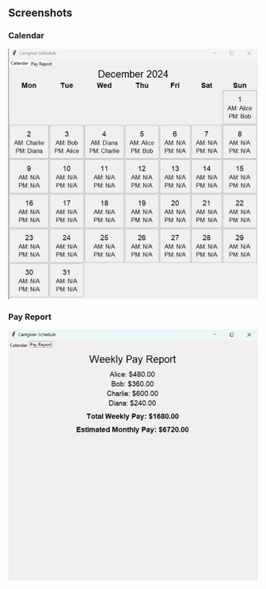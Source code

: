## Screenshots

### Calendar

![Calendar](calendar.png)

### Pay Report

![Pay Report](pay_report.png)

